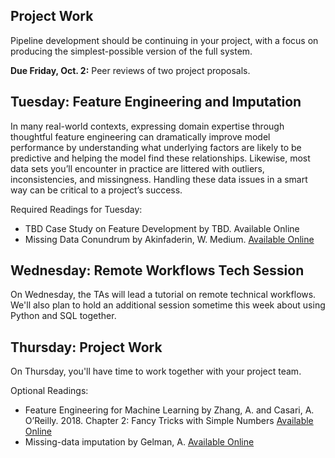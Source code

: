 ## Project Work
Pipeline development should be continuing in your project, with a focus on producing the
simplest-possible version of the full system.

**Due Friday, Oct. 2:** Peer reviews of two project proposals.

## Tuesday: Feature Engineering and Imputation
In many real-world contexts, expressing domain expertise through thoughtful feature engineering can dramatically improve model performance by understanding what underlying
factors are likely to be predictive and helping the model find these relationships. Likewise,
most data sets you’ll encounter in practice are littered with outliers, inconsistencies, and missingness. Handling these data issues in a smart way can be critical to a project’s success.

Required Readings for Tuesday:
- TBD Case Study on Feature Development by TBD. Available Online
- Missing Data Conundrum by Akinfaderin, W. Medium. [Available Online](https://medium.com/ibm-data-science-experience/missing-data-conundrum-exploration-and-imputation-techniques-9f40abe0fd87)

## Wednesday: Remote Workflows Tech Session
On Wednesday, the TAs will lead a tutorial on remote technical workflows. We'll also plan to hold an additional session sometime this week about using Python and SQL together.

## Thursday: Project Work
On Thursday, you'll have time to work together with your project team.

Optional Readings:
- Feature Engineering for Machine Learning by Zhang, A. and Casari, A. O’Reilly. 2018. Chapter 2: Fancy Tricks with Simple Numbers [Available Online](https://learning.oreilly.com/library/view/feature-engineering-for/9781491953235/)
- Missing-data imputation by Gelman, A. [Available Online](http://www.stat.columbia.edu/~gelman/arm/missing.pdf)

